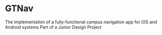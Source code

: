 # GTNav
The implementation of a fully-functional campus navigation app for iOS and Android systems
Part of a Junior Design Project

